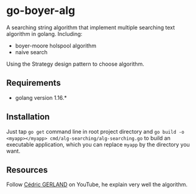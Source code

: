 # go-boyer-alg

A searching string algorithm that implement multiple searching text algorithm in golang.
Including:

- boyer-moore holspool algorithm
- naive search

Using the Strategy design pattern to choose algorithm.

## Requirements

- golang version 1.16.*

## Installation

Just tap `go get` command line in root project directory and `go build -o <myapp></myapp> cmd/alg-searching/alg-searching.go` to build an executable application, which you can replace `myapp` by the directory you want.

## Resources

Follow [Cédric GERLAND](https://www.youtube.com/channel/UC-gmNqo2JEyMNoH8mTvh1oQ) on YouTube, he explain very well the algorithm.

